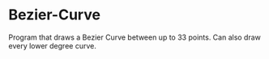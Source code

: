 # Bezier-Curve
Program that draws a Bezier Curve between up to 33 points. Can also draw every lower degree curve.
